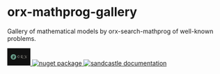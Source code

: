# orx-mathprog-gallery

Gallery of mathematical models by orx-search-mathprog of well-known problems.


<a href='https://orxfun.github.io/orx-mathprog-gallery/' target='blank'>
    <img style="height:40px" src='https://github.com/orxfun/orx-mathprog-gallery/blob/main/docs/orx-logo.png?raw=true' title='nuget package'></img>
</a>
<a href='https://www.nuget.org/packages/Orx.MathProg' target='blank'>
    <img style="height:40px" src='https://www.nuget.org/Content/gallery/img/logo-header.svg' title='nuget package'></img>
</a>
<a href={urlSandcastle} target='blank'>
  <img style="height:40px" src='http://ewsoftware.github.io/XMLCommentsGuide/icons/Sandcastle.jpg' title='sandcastle documentation'></img>
</a>

